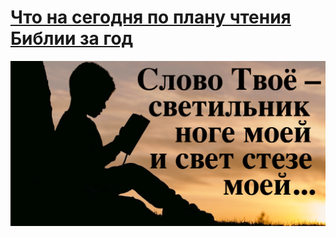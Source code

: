 # [Что на сегодня по плану чтения Библии за год](https://novchurch.github.io/today/)

<p align="center">
 <img src="img/card.png">
</p>
